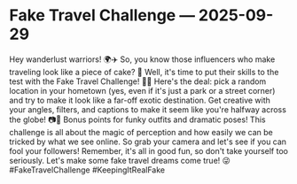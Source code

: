 # Fake Travel Challenge — 2025-09-29

Hey wanderlust warriors! 🌍✈️ So, you know those influencers who make traveling look like a piece of cake? 🍰 Well, it's time to put their skills to the test with the Fake Travel Challenge! 🙌📸 Here's the deal: pick a random location in your hometown (yes, even if it's just a park or a street corner) and try to make it look like a far-off exotic destination. Get creative with your angles, filters, and captions to make it seem like you're halfway across the globe! 📷💫 Bonus points for funky outfits and dramatic poses! This challenge is all about the magic of perception and how easily we can be tricked by what we see online. So grab your camera and let's see if you can fool your followers! Remember, it's all in good fun, so don't take yourself too seriously. Let's make some fake travel dreams come true! 😜 #FakeTravelChallenge #KeepingItRealFake